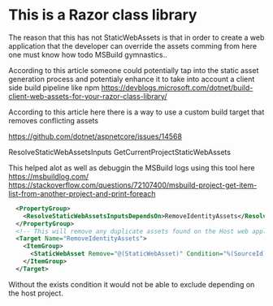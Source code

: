 # This is a Razor class library

The reason that this has not StaticWebAssets is that in order to create a web application 
that the developer can override the assets comming from here one must know how todo 
MSBuild gymnastics..

According to this article someone could potentially tap into 
the static asset generation process and potentialy enhance it to take into account 
a client side build pipeline like npm
https://devblogs.microsoft.com/dotnet/build-client-web-assets-for-your-razor-class-library/

According to this article here there is a way to use a custom build target that removes conflicting assets 

https://github.com/dotnet/aspnetcore/issues/14568

ResolveStaticWebAssetsInputs 
GetCurrentProjectStaticWebAssets

This helped alot as well as debuggin the MSBuild logs using this tool here
https://msbuildlog.com/
https://stackoverflow.com/questions/72107400/msbuild-project-get-item-list-from-another-project-and-print-foreach
```xml
  <PropertyGroup>
    <ResolveStaticWebAssetsInputsDependsOn>RemoveIdentityAssets</ResolveStaticWebAssetsInputsDependsOn>
  </PropertyGroup>
  <!-- This will remove any duplicate assets found on the Host web application and the UI project. Host always wins-->
  <Target Name="RemoveIdentityAssets">
    <ItemGroup>
      <StaticWebAsset Remove="@(StaticWebAsset)" Condition="%(SourceId) == 'Indice.Features.Identity.UI' And Exists($([System.IO.Path]::GetFullPath($(MSBuildProjectDirectory)/wwwroot%(StaticWebAsset.BasePath)%(StaticWebAsset.RelativePath))))" />
    </ItemGroup>
  </Target>
```
Without the exists condition it would not be able to exclude depending on the host project.
